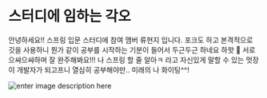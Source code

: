 ﻿# 스터디에 임하는 각오
안녕하세요!! 스프링 입문 스터디에 참여 맴버 류현지 입니다.
포크도 하고 본격적으로 깃을 사용하니 뭔가 같이 공부를 시작하는 기분이 들어서 두근두근 하네요 하핫 🤸 서로 으쌰으쌰하며 잘 완주해봐요!!!
나 스프링 할 줄 알아ㅋ 라고 자신있게 말할 수 있는 멋장이 개발자가 되고프니 열심히 공부해야만.. 미래의 나 화이팅^^!

![enter image description here](https://s3.us-west-2.amazonaws.com/secure.notion-static.com/3047cb06-5a37-489b-abc1-5788a86a68dc/%EB%A5%98%ED%98%84%EC%A7%80_RDS%EC%A0%91%EC%86%8D.png?X-Amz-Algorithm=AWS4-HMAC-SHA256&X-Amz-Content-Sha256=UNSIGNED-PAYLOAD&X-Amz-Credential=AKIAT73L2G45EIPT3X45/20221111/us-west-2/s3/aws4_request&X-Amz-Date=20221111T141208Z&X-Amz-Expires=86400&X-Amz-Signature=e999f67b99f5eef8c325a81b7aa4c43924b55af7274c129b3831ff998e59d1e8&X-Amz-SignedHeaders=host&response-content-disposition=filename=%22%25EB%25A5%2598%25ED%2598%2584%25EC%25A7%2580_RDS%25EC%25A0%2591%25EC%2586%258D.png%22&x-id=GetObject)



